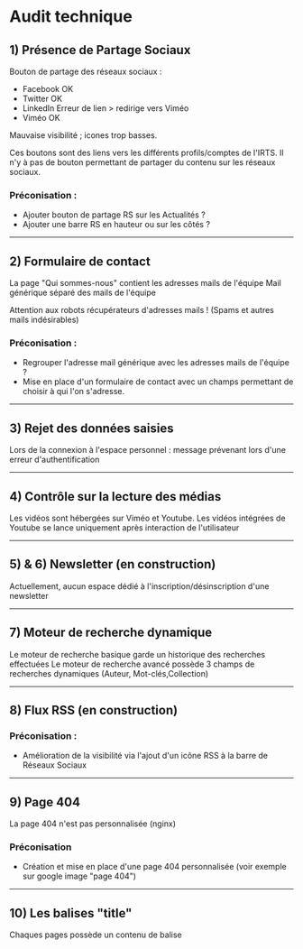 # Audit technique

## 1) Présence de Partage Sociaux

Bouton de partage des réseaux sociaux :
- Facebook   OK
- Twitter    OK
- LinkedIn   Erreur de lien > redirige vers Viméo
- Viméo      OK

Mauvaise visibilité ; icones trop basses.

Ces boutons sont des liens vers les différents profils/comptes de l'IRTS.
Il n'y à pas de bouton permettant de partager du contenu sur les réseaux sociaux.
### Préconisation : 
- Ajouter bouton de partage RS sur les Actualités ?
- Ajouter une barre RS en hauteur ou sur les côtés ?
___

## 2) Formulaire de contact

La page "Qui sommes-nous" contient les adresses mails de l'équipe
Mail générique séparé des mails de l'équipe

Attention aux robots récupérateurs d'adresses mails ! (Spams et autres mails indésirables)

### Préconisation : 
- Regrouper l'adresse mail générique avec les adresses mails de l'équipe ?
- Mise en place d'un formulaire de contact avec un champs permettant de choisir à qui l'on s'adresse.

___

## 3) Rejet des données saisies

Lors de la connexion à l'espace personnel : message prévenant lors d'une erreur d'authentification

___

## 4) Contrôle sur la lecture des médias

Les vidéos sont hébergées sur Viméo et Youtube.
Les vidéos intégrées de Youtube se lance uniquement après interaction de l'utilisateur

___

## 5) & 6) Newsletter (en construction)

Actuellement, aucun espace dédié à l'inscription/désinscription d'une newsletter

___

## 7) Moteur de recherche dynamique

Le moteur de recherche basique garde un historique des recherches effectuées
Le moteur de recherche avancé possède 3 champs de recherches dynamiques (Auteur, Mot-clés,Collection) 

___

## 8) Flux RSS (en construction)

### Préconisation :
- Amélioration de la visibilité via l'ajout d'un icône RSS à la barre de Réseaux Sociaux

___

## 9) Page 404

La page 404 n'est pas personnalisée (nginx)

### Préconisation
- Création et mise en place d'une page 404 personnalisée (voir exemple sur google image "page 404")

___

## 10) Les balises "title"

Chaques pages possède un contenu de balise <title> différents

___

## 11) Les balises meta "keywords" & "description"

Le contenu des balises meta "keywords" et "description" sont identiques sur toutes les pages du sites avec pour contenu :

- keywords : "OPAC, web, library, opensource, catalog, catalogue, bibliothèque, médiathèque, pmb, phpmybibli"
- description : "Catalogue en ligne Nom de bibliothèque"

### Préconisation 
- Travail sur les mots-clés et création d'une description reprenant ces mots-clés (dans l'idéal, tavailler sur chaques pages individuellement)

___

## 12) Réecriture des URLs

Les URLs ne sont pas réecritre de manière lisible pour l'utilisateur 
("http://crd.irts-pacacorse.com/index.php?lvl=cmspage&pageid=6&id_rubrique=23" et non "http://crd.irts-pacacorse.com/qui-sommes-nous/)

### Préconisation
- Activer la réecriture automatique des URLs 

___

## 13) Toutes les pages sont accessibles par un lien HTML en dur 

Vérification impossible sans accès au BackOffice

___

## 14) Hiérarchisation des titres "h1/h2/h3/h4/h5/h6"

- h1 : 1 titre
- h2 : pas de titre
- h3 : 35 titres
- h4 : 5 titres
- h5 : 6 titres

### Préconisation
- Travail de hiérachisation des titres à faire : donner un sens à votre document en hiérarchisant l'information !

___

## 15) Balises "strong"

Les mots-clés ne sont pas balisés !

Analyse grader.rezoactif.com :  - texte(s) en gras      (1)
                                - texte(s) en italique  (3)
                                - texte(s) en soulignés (0)

### Préconisation
- Travail sur mots-clés et intégration dans les pages
___
